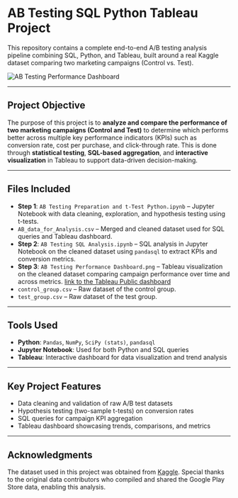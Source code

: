 # AB Testing SQL Python Tableau Project
This repository contains a complete end-to-end A/B testing analysis pipeline combining SQL, Python, and Tableau, built around a real Kaggle dataset comparing two marketing campaigns (Control vs. Test).

![AB Testing Performance Dashboard](https://github.com/user-attachments/assets/f6fcaa79-b650-4e20-bcc2-f1a2488257c9)

---

## Project Objective

The purpose of this project is to **analyze and compare the performance of two marketing campaigns (Control and Test)** to determine which performs better across multiple key performance indicators (KPIs) such as conversion rate, cost per purchase, and click-through rate. This is done through **statistical testing**, **SQL-based aggregation**, and **interactive visualization** in Tableau to support data-driven decision-making.

---

## Files Included

- **Step 1**: `AB Testing Preparation and t-Test Python.ipynb` – Jupyter Notebook with data cleaning, exploration, and hypothesis testing using t-tests.
- `AB_data_for_Analysis.csv` – Merged and cleaned dataset used for SQL queries and Tableau dashboard.
- **Step 2**: `AB Testing SQL Analysis.ipynb` – SQL analysis in Jupyter Notebook on the cleaned dataset using `pandasql` to extract KPIs and conversion metrics.
- **Step 3**: `AB Testing Performance Dashboard.png` – Tableau visualization on the cleaned dataset comparing campaign performance over time and across metrics.
  [link to the Tableau Public dashboard](https://public.tableau.com/app/profile/adi.shalit/viz/ABTestingPerformance/ABTesting?publish=yes)
- `control_group.csv` – Raw dataset of the control group.
- `test_group.csv` – Raw dataset of the test group.


---

## Tools Used

- **Python**: `Pandas`, `NumPy`, `SciPy (stats)`, `pandasql`
- **Jupyter Notebook**: Used for both Python and SQL queries
- **Tableau**: Interactive dashboard for data visualization and trend analysis

---

## Key Project Features

- Data cleaning and validation of raw A/B test datasets  
- Hypothesis testing (two-sample t-tests) on conversion rates  
- SQL queries for campaign KPI aggregation  
- Tableau dashboard showcasing trends, comparisons, and metrics

---

## Acknowledgments

The dataset used in this project was obtained from [Kaggle](https://www.kaggle.com/datasets/amirmotefaker/ab-testing-dataset).
Special thanks to the original data contributors who compiled and shared the Google Play Store data, enabling this analysis.
